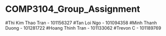 # COMP3104_Group_Assignment
#Thi Kim Thao Tran - 101156327
#Tan Loi Ngo - 101094358
#Minh Thanh Duong - 101281722
#Hoang Thinh Tran - 101133062
#Trevon C - 101189769

